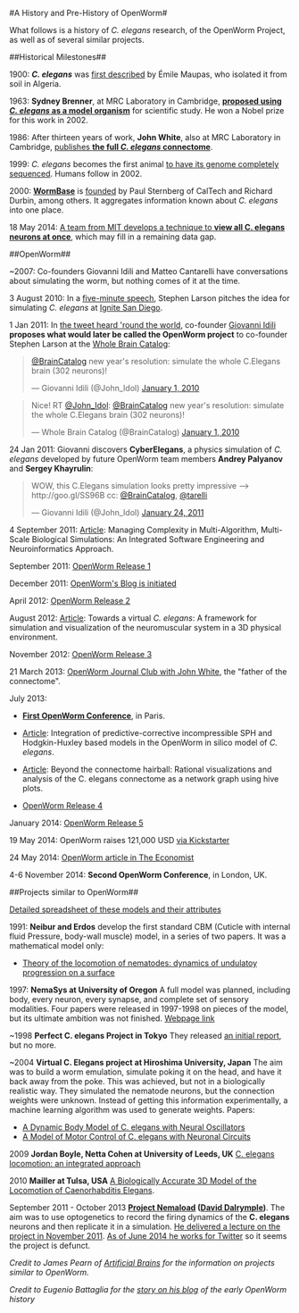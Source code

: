 
#A History and Pre-History of OpenWorm#

What follows is a history of *C. elegans* research, of the OpenWorm Project, as well as of several similar projects.

##Historical Milestones##

1900: ***C. elegans*** was [first described](http://en.wikipedia.org/wiki/History_of_research_on_Caenorhabditis_elegans) by Émile Maupas, who isolated it from soil in Algeria.

1963: **Sydney Brenner**, at MRC Laboratory in Cambridge, [**proposed using *C. elegans* as a model organism**](http://en.wikipedia.org/wiki/History_of_research_on_Caenorhabditis_elegans) for scientific study.  He won a Nobel prize for this work in 2002.

1986: After thirteen years of work, **John White**, also at MRC Laboratory in Cambridge, [publishes **the full *C. elegans* connectome**](http://www.wormatlas.org/ver1/MoW_built0.92/toc.html).

1999: *C. elegans* becomes the first animal [to have its genome completely sequenced](http://www.sanger.ac.uk/research/projects/caenorhabditisgenomics/).  Humans follow in 2002.

2000: [**WormBase**](http://www.wormbase.org/about#0--10) is [founded](http://nar.oxfordjournals.org/content/38/suppl_1/D463.abstract) by Paul Sternberg of CalTech and Richard Durbin, among others.  It aggregates information known about *C. elegans* into one place.

18 May 2014: [A team from MIT develops a technique to **view all C. elegans neurons at once**](http://www.nature.com/nmeth/journal/v11/n7/full/nmeth.2964.html), which may fill in a remaining data gap.


##OpenWorm##

~2007: Co-founders Giovanni Idili and Matteo Cantarelli have conversations about simulating the worm, but nothing comes of it at the time.

3 August 2010: In a [five-minute speech](https://www.youtube.com/watch?v=Sb1V_OKqRfc), Stephen Larson pitches the idea for simulating *C. elegans* at [Ignite San Diego](http://ignitesandiego.org/).

1 Jan 2011: In [the tweet heard 'round the world](http://www.sciencetogrok.com/2013/03/a-great-role-model-for-collaborative.html), co-founder [Giovanni Idili](http://twitter.com/john_idol) **proposes what would later be called the OpenWorm project** to co-founder Stephen Larson at the [Whole Brain Catalog](http://twitter.com/BrainCatalog):

<blockquote class="twitter-tweet" lang="en"><p><a href="https://twitter.com/BrainCatalog">@BrainCatalog</a> new year&#39;s resolution: simulate the whole C.Elegans brain (302 neurons)!</p>&mdash; Giovanni Idili (@John_Idol) <a href="https://twitter.com/John_Idol/status/7279117575">January 1, 2010</a></blockquote>
<script async src="//platform.twitter.com/widgets.js" charset="utf-8"></script>

<blockquote class="twitter-tweet" lang="en"><p>Nice! RT <a href="https://twitter.com/John_Idol">@John_Idol</a>: <a href="https://twitter.com/BrainCatalog">@BrainCatalog</a> new year&#39;s resolution: simulate the whole C.Elegans brain (302 neurons)!</p>&mdash; Whole Brain Catalog (@BrainCatalog) <a href="https://twitter.com/BrainCatalog/status/7279523701">January 1, 2010</a></blockquote>
<script async src="//platform.twitter.com/widgets.js" charset="utf-8"></script>

24 Jan 2011: Giovanni discovers **CyberElegans**, a physics simulation of *C. elegans* developed by future OpenWorm team members **Andrey Palyanov** and **Sergey Khayrulin**:
<blockquote class="twitter-tweet" lang="en"><p>WOW, this C.Elegans simulation looks pretty impressive --&gt; http://goo.gl/SS96B cc: <a href="https://twitter.com/BrainCatalog">@BrainCatalog</a>, <a href="https://twitter.com/tarelli">@tarelli</a></p>&mdash; Giovanni Idili (@John_Idol) <a href="https://twitter.com/John_Idol/status/29603680760111104">January 24, 2011</a></blockquote>
<script async src="//platform.twitter.com/widgets.js" charset="utf-8"></script> 

4 September 2011: [Article](http://www.openworm.org/publications.html): Managing Complexity in Multi-Algorithm, Multi-Scale Biological Simulations: An Integrated Software Engineering and Neuroinformatics Approach.

September 2011: [OpenWorm Release 1](http://docs.openworm.org/en/latest/releases.html#releases) 

December 2011: [OpenWorm's Blog is initiated](http://blog.openworm.org/post/14895262028/in-order-to-build-a-whole-organism-first-you-must)

April 2012: [OpenWorm Release 2](http://docs.openworm.org/en/latest/releases.html#releases)

August 2012: [Article](http://www.openworm.org/publications.html): Towards a virtual *C. elegans*: A framework for simulation and visualization of the neuromuscular system in a 3D physical environment.

November 2012: [OpenWorm Release 3](http://docs.openworm.org/en/latest/releases.html#releases)

21 March 2013: [OpenWorm Journal Club with John White](http://blog.openworm.org/post/45995934318/openworm-journal-club-father-of-the-connectome), the "father of the connectome".

July 2013:

- [**First OpenWorm Conference**](http://blog.openworm.org/post/57193347335/community-updates-from-openworm-in-paris), in Paris.

- [Article](http://www.openworm.org/publications.html): Integration of predictive-corrective incompressible SPH and Hodgkin-Huxley based models in the OpenWorm in silico model of *C. elegans*.

- [Article](http://www.openworm.org/publications.html): Beyond the connectome hairball: Rational visualizations and analysis of the C. elegans connectome as a network graph using hive plots. 

- [OpenWorm Release 4](http://docs.openworm.org/en/latest/releases.html#releases)

January 2014: [OpenWorm Release 5](http://docs.openworm.org/en/latest/releases.html#releases)

19 May 2014: OpenWorm raises 121,000 USD [via Kickstarter](https://www.kickstarter.com/projects/openworm/openworm-a-digital-organism-in-your-browser)

24 May 2014: [OpenWorm article in The Economist](http://www.economist.com/news/science-and-technology/21602661-crowd-funded-project-aims-build-worlds-first-simulated-organism-computer)

4-6 November 2014: **Second OpenWorm Conference**, in London, UK.


##Projects similar to OpenWorm##

[Detailed spreadsheet of these models and their attributes](https://docs.google.com/spreadsheets/d/1NclOVMRIqY_hn-aL8MdLlJrfuhDgNJyk_ChsZMjugmE/edit#gid=0)

1991: **Neibur and Erdos** develop the first standard CBM (Cuticle with internal fluid Pressure, body-wall muscle) model, in a series of two papers.  It was a mathematical model only:

- [Theory of the locomotion of nematodes: dynamics of undulatoy progression on a surface](http://scholar.google.ca/citations?view_op=view_citation&hl=en&user=ipKi9CIAAAAJ&citation_for_view=ipKi9CIAAAAJ:Se3iqnhoufwC)

1997: **NemaSys at University of Oregon**  A full model was planned, including body, every neuron, every synapse, and complete set of sensory modalities.  Four papers were released in 1997-1998 on pieces of the model, but its ultimate ambition was not finished. [Webpage link](http://www.csi.uoregon.edu/projects/celegans/)

~1998 **Perfect C. elegans Project in Tokyo**
They released [an initial report](http://www.mitpressjournals.org/doi/abs/10.1162/106454698568495#.VDrtDfldV8E), but no more.

~2004 **Virtual C. Elegans project at Hiroshima University, Japan**
The aim was to build a worm emulation, simulate poking it on the head, and have it back away from the poke. This was achieved, but not in a biologically realistic way. They simulated the nematode neurons, but the connection weights were unknown. Instead of getting this information experimentally, a machine learning algorithm was used to generate weights. Papers:

- [A Dynamic Body Model of C. elegans with Neural Oscillators](http://www.bsys.hiroshima-u.ac.jp/pub/pdf/J/J_152.pdf)
- [A Model of Motor Control of C. elegans with Neuronal Circuits](http://www.bsys.hiroshima-u.ac.jp/pub/pdf/J/J_153.pdf)

2009 **Jordan Boyle, Netta Cohen at University of Leeds, UK**
[C. elegans locomotion: an integrated approach](http://www.comp.leeds.ac.uk/jboyle/JordanBoyle_files/J_Boyle_PhD.pdf)

2010 **Mailler at Tulsa, USA** [A Biologically Accurate 3D Model of the Locomotion of Caenorhabditis Elegans](http://www.personal.utulsa.edu/~roger-mailler/publications/BIOSYSCOM2010.pdf).

September 2011 - October 2013 **[Project Nemaload](http://nemaload.davidad.org/) ([David Dalrymple](http://syntheticneurobiology.org/people/display/144/26))**.
The aim was to use optogenetics to record the firing dynamics of the **C. elegans** neurons and then replicate it in a simulation.  [He delivered a lecture on the project in November 2011](http://www.youtube.com/watch?v=xW77lANeJas).  [As of June 2014 he works for Twitter](https://www.linkedin.com/profile/view?id=66199655) so it seems the project is defunct.



*Credit to James Pearn of [Artificial Brains](http://www.artificialbrains.com/openworm) for the information on projects similar to OpenWorm.*

*Credit to Eugenio Battaglia for the [story on his blog](http://www.sciencetogrok.com/2013/03/a-great-role-model-for-collaborative.html) of the early OpenWorm history*
